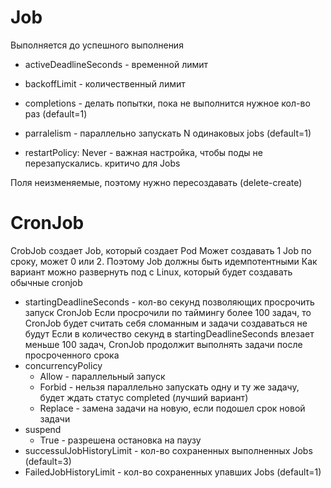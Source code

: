 # Job
Выполняется до успешного выполнения
- activeDeadlineSeconds - временной лимит
- backoffLimit - количественный лимит
- completions - делать попытки, пока не выполнится нужное кол-во раз (default=1)
- parralelism - параллельно запускать N одинаковых jobs (default=1)

- restartPolicy: Never - важная настройка, чтобы поды не перезапускались. критичо для Jobs

Поля неизменяемые, поэтому нужно пересоздавать (delete-create)

# CronJob
CrobJob создает Job, который создает Pod
Может создавать 1 Job по сроку, может 0 или 2. Поэтому Job должны быть идемпотентными
Как вариант можно развернуть под с Linux, который будет создавать обычные cronjob

- startingDeadlineSeconds - кол-во секунд позволяющих просрочить запуск CronJob
    Если просрочили по таймингу более 100 задач, то CronJob будет считать себя сломанным и задачи создаваться не будут
    Если в количество секунд в startingDeadlineSeconds влезает меньше 100 задач, CronJob продолжит выполнять задачи после просроченного срока
- concurrencyPolicy
  - Allow - параллельный запуск
  - Forbid - нельзя параллельно запускать одну и ту же задачу, будет ждать статус completed (лучший вариант)
  - Replace - замена задачи на новую, если подошел срок новой задачи
- suspend
  - True - разрешена остановка на паузу
- successulJobHistoryLimit - кол-во сохраненных выполненных Jobs (default=3)
- FailedJobHistoryLimit - кол-во сохраненных упавших Jobs (default=1)